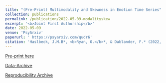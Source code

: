 ```yaml
---
title: "(Pre-Print) Multimodality and Skewness in Emotion Time Series"
collection: publications
permalink: /publication/2022-05-09-modalityskew
excerpt: '<b>Joint First Authorship</b>'
date: 2022-05-09
venue: 'PsyArxiv'
paperurl: ' https://psyarxiv.com/qudr6'
citation: 'Haslbeck, J.M.B*, <b>Ryan, O.</b>*, & Dablander, F.* (2022, May 9). Multimodality and Skewness in Emotion Time Series.'
---
```



[Pre-print here](https://psyarxiv.com/qudr6)

[Data-Archive](https://github.com/jmbh/EmotionTimeSeries) 

[Reproducibility Archive](https://github.com/jmbh/ModalitySkewnessPaper)
